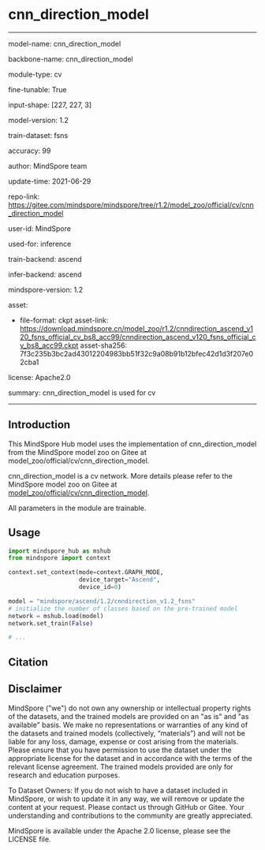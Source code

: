 # cnn_direction_model

---

model-name: cnn_direction_model

backbone-name: cnn_direction_model

module-type: cv

fine-tunable: True

input-shape: [227, 227, 3]

model-version: 1.2

train-dataset: fsns

accuracy: 99

author: MindSpore team

update-time: 2021-06-29

repo-link: <https://gitee.com/mindspore/mindspore/tree/r1.2/model_zoo/official/cv/cnn_direction_model>

user-id: MindSpore

used-for: inference

train-backend: ascend

infer-backend: ascend

mindspore-version: 1.2

asset:

-
    file-format: ckpt
    asset-link: <https://download.mindspore.cn/model_zoo/r1.2/cnndirection_ascend_v120_fsns_official_cv_bs8_acc99/cnndirection_ascend_v120_fsns_official_cv_bs8_acc99.ckpt>
    asset-sha256: 7f3c235b3bc2ad43012204983bb51f32c9a08b91b12bfec42d1d3f207e02cba1

license: Apache2.0

summary: cnn_direction_model is used for cv

---

## Introduction

This MindSpore Hub model uses the implementation of cnn_direction_model from the MindSpore model zoo on Gitee at model_zoo/official/cv/cnn_direction_model.

cnn_direction_model is a cv network. More details please refer to the MindSpore model zoo on Gitee at [model_zoo/official/cv/cnn_direction_model](https://gitee.com/mindspore/mindspore/blob/r1.2/model_zoo/official/cv/cnn_direction_model/README.md).

All parameters in the module are trainable.

## Usage

```python
import mindspore_hub as mshub
from mindspore import context

context.set_context(mode=context.GRAPH_MODE,
                    device_target="Ascend",
                    device_id=0)

model = "mindspore/ascend/1.2/cnndirection_v1.2_fsns"
# initialize the number of classes based on the pre-trained model
network = mshub.load(model)
network.set_train(False)

# ...
```

## Citation

## Disclaimer

MindSpore ("we") do not own any ownership or intellectual property rights of the datasets, and the trained models are provided on an "as is" and "as available" basis. We make no representations or warranties of any kind of the datasets and trained models (collectively, “materials”) and will not be liable for any loss, damage, expense or cost arising from the materials. Please ensure that you have permission to use the dataset under the appropriate license for the dataset and in accordance with the terms of the relevant license agreement. The trained models provided are only for research and education purposes.

To Dataset Owners: If you do not wish to have a dataset included in MindSpore, or wish to update it in any way, we will remove or update the content at your request. Please contact us through GitHub or Gitee. Your understanding and contributions to the community are greatly appreciated.

MindSpore is available under the Apache 2.0 license, please see the LICENSE file.